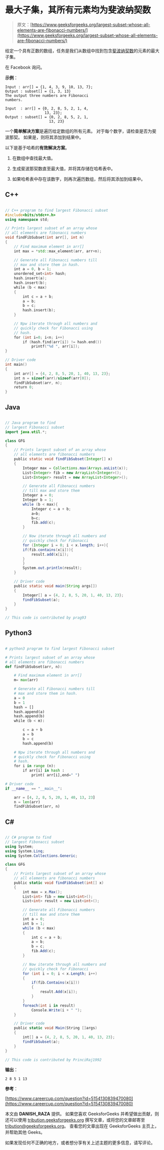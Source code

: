 # 最大子集，其所有元素均为斐波纳契数

> 原文：[https://www.geeksforgeeks.org/largest-subset-whose-all-elements-are-fibonacci-numbers/](https://www.geeksforgeeks.org/largest-subset-whose-all-elements-are-fibonacci-numbers/)

给定一个具有正数的数组，任务是我们从数组中找到包含[斐波纳契数](https://www.geeksforgeeks.org/program-for-nth-fibonacci-number/)的元素的最大子集。

在 Facebook 询问。

**示例**：

```
Input : arr[] = {1, 4, 3, 9, 10, 13, 7};
Output : subset[] = {1, 3, 13}
The output three numbers are Fibonacci
numbers.

Input  : arr[] = {0, 2, 8, 5, 2, 1, 4, 
                  13, 23};
Output : subset[] = {0, 2, 8, 5, 2, 1, 
                    13, 23}

```

一个**简单解决方案**是遍历给定数组的所有元素。 对于每个数字，请检查是否为斐波那契。 如果是，则将其添加到结果中。

以下是基于哈希的**有效解决方案**。

1.  在数组中查找最大值。

2.  生成斐波那契数直至最大值，并将其存储在哈希表中。

3.  如果哈希表中存在该数字，则再次遍历数组，然后将其添加到结果中。

## C++

```cpp

// C++ program to find largest Fibonacci subset 
#include<bits/stdc++.h> 
using namespace std; 

// Prints largest subset of an array whose 
// all elements are fibonacci numbers 
void findFibSubset(int arr[], int n) 
{ 
    // Find maximum element in arr[] 
    int max = *std::max_element(arr, arr+n); 

    // Generate all Fibonacci numbers till 
    // max and store them in hash. 
    int a = 0, b = 1; 
    unordered_set<int> hash; 
    hash.insert(a); 
    hash.insert(b); 
    while (b < max) 
    { 
        int c = a + b; 
        a = b; 
        b = c; 
        hash.insert(b); 
    } 

    // Npw iterate through all numbers and 
    // quickly check for Fibonacci using 
    // hash. 
    for (int i=0; i<n; i++) 
        if (hash.find(arr[i]) != hash.end()) 
            printf("%d ", arr[i]); 
} 

// Driver code 
int main() 
{ 
    int arr[] = {4, 2, 8, 5, 20, 1, 40, 13, 23}; 
    int n = sizeof(arr)/sizeof(arr[0]); 
    findFibSubset(arr, n); 
    return 0; 
} 

```

## Java

```java

// Java program to find  
// largest Fibonacci subset 
import java.util.*; 

class GFG 
{ 
    // Prints largest subset of an array whose 
    // all elements are fibonacci numbers 
    public static void findFibSubset(Integer[] x) 
    { 
        Integer max = Collections.max(Arrays.asList(x)); 
        List<Integer> fib = new ArrayList<Integer>();  
        List<Integer> result = new ArrayList<Integer>(); 

        // Generate all Fibonacci numbers  
        // till max and store them 
        Integer a = 0; 
        Integer b = 1; 
        while (b < max){ 
            Integer c = a + b; 
            a=b; 
            b=c; 
            fib.add(c); 
        } 

        // Now iterate through all numbers and 
        // quickly check for Fibonacci 
        for (Integer i = 0; i < x.length; i++){ 
        if(fib.contains(x[i])){ 
            result.add(x[i]);  
        }      
        } 
        System.out.println(result); 
    } 

    // Driver code 
    public static void main(String args[]) 
    { 
        Integer[] a = {4, 2, 8, 5, 20, 1, 40, 13, 23}; 
        findFibSubset(a); 
    } 
} 

// This code is contributed by prag93 

```

## Python3

```py

# python3 program to find largest Fibonacci subset 

# Prints largest subset of an array whose 
# all elements are fibonacci numbers 
def findFibSubset(arr, n): 

    # Find maximum element in arr[] 
    m= max(arr) 

    # Generate all Fibonacci numbers till 
    # max and store them in hash. 
    a = 0
    b = 1
    hash = [] 
    hash.append(a) 
    hash.append(b) 
    while (b < m): 

        c = a + b 
        a = b 
        b = c 
        hash.append(b) 

    # Npw iterate through all numbers and 
    # quickly check for Fibonacci using 
    # hash. 
    for i in range (n): 
        if arr[i] in hash : 
            print( arr[i],end=" ") 

# Driver code 
if __name__ == "__main__": 

    arr = [4, 2, 8, 5, 20, 1, 40, 13, 23] 
    n = len(arr) 
    findFibSubset(arr, n) 

```

## C#

```cs

// C# program to find  
// largest Fibonacci subset 
using System; 
using System.Linq; 
using System.Collections.Generic;  

class GFG 
{ 
    // Prints largest subset of an array whose 
    // all elements are fibonacci numbers 
    public static void findFibSubset(int[] x) 
    { 
        int max = x.Max(); 
        List<int> fib = new List<int>();  
        List<int> result = new List<int>(); 

        // Generate all Fibonacci numbers  
        // till max and store them 
        int a = 0; 
        int b = 1; 
        while (b < max) 
        { 
            int c = a + b; 
            a = b; 
            b = c; 
            fib.Add(c); 
        } 

        // Now iterate through all numbers and 
        // quickly check for Fibonacci 
        for (int i = 0; i < x.Length; i++) 
        { 
            if(fib.Contains(x[i])) 
            { 
                result.Add(x[i]);  
            }      
        } 
        foreach(int i in result) 
            Console.Write(i + " "); 
    } 

    // Driver code 
    public static void Main(String []args) 
    { 
        int[] a = {4, 2, 8, 5, 20, 1, 40, 13, 23}; 
        findFibSubset(a); 
    } 
} 

// This code is contributed by PrinciRaj1992  

```

**输出**：

```
2 8 5 1 13 

```

**参考**：

[https://www.careercup.com/question?id=5154130839470080](https://www.careercup.com/question?id=5154130839470080)

本文由 **DANISH_RAZA** 提供。 如果您喜欢 GeeksforGeeks 并希望做出贡献，则还可以使用 [tribution.geeksforgeeks.org](http://contribute.geeksforgeeks.org) 撰写文章，或将您的文章邮寄至 tribution@geeksforgeeks.org。 查看您的文章出现在 GeeksforGeeks 主页上，并帮助其他 Geeks。

如果发现任何不正确的地方，或者想分享有关上述主题的更多信息，请写评论。

